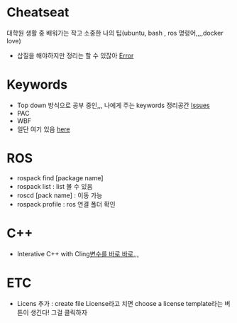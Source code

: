 # Cheatseat
대학원 생활 중 배워가는 작고 소중한 나의 팁(ubuntu, bash , ros 명령어,,,,docker love)
- 삽질을 해야하지만 정리는 할 수 있잖아 [Error](Error.md)


# Keywords
- Top down 방식으로 공부 중인,,, 나에게 주는 keywords 정리공간 [Issues](https://github.com/ChaeChae0505/Cheatseat/issues)
- PAC
- WBF
- 일단 여기 있음 [here](https://www.notion.so/ch05ch/e68d8d8a62824626bf19a587e91c3d34)

# ROS
- rospack find [package name]
- rospack list : list 볼 수 있음
- roscd [pack name] : 이동 가능
- rospack profile : ros 연결 폴더 확인

# C++
- Interative C++ with Cling[변수를 바로 바로,,,](https://iosroid.tistory.com/m/113)

# ETC
- Licens 추가 : create file License라고 치면 choose a license template라는 버튼이 생긴다! 그걸 클릭하자
